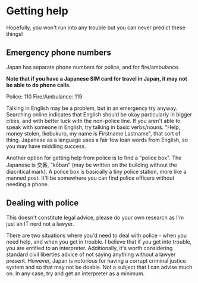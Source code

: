 # Getting help

Hopefully, you won't run into any trouble but you can never predict these things!

## Emergency phone numbers

Japan has separate phone numbers for police, and for fire/ambulance.

**Note that if you have a Japanese SIM card for travel in Japan, it may not be able to do phone calls.**

Police: 110
Fire/Ambulance: 119

Talking in English may be a problem, but in an emergency try anyway. Searching online indicates that English should be okay particularly in bigger cities, and with better luck with the non-police line. If you aren't able to speak with someone in English, try talking in basic verbs/nouns. "Help, money stolen, Ikebukuro, my name is Firstname Lastname", that sort of thing. Japanese as a language uses a fair few loan words from English, so you may have middling success.

Another option for getting help from police is to find a "police box". The Japanese is 交番, "kōban" (may be written on the building without the diacritical mark). A police box is basically a tiny police station, more like a manned post. It'll be somewhere you can find police officers without needing a phone.

## Dealing with police

This doesn't constitute legal advice, please do your own research as I'm just an IT nerd not a lawyer.

There are two situations where you'd need to deal with police - when you need help, and when you get in trouble. I believe that if you get into trouble, you are entitled to an interpreter. Additionally, it's worth considering standard civil liberties advice of not saying anything without a lawyer present. However, Japan is notorious for having a corrupt criminal justice system and so that may not be doable. Not a subject that I can advise much on. In any case, try and get an interpreter as a minimum.
